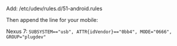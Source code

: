 Add: /etc/udev/rules.d/51-android.rules

Then append the line for your mobile:  

Nexus 7: `SUBSYSTEM=="usb", ATTR{idVendor}=="0bb4", MODE="0666", GROUP="plugdev"`

